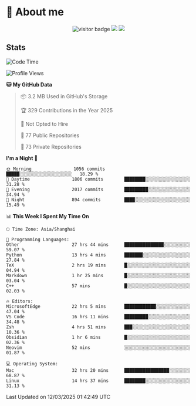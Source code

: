 <!-- ![](https://youpai.roccoshi.top/img/20200804214216.png) -->

# 🧐 About me
 
<p align="center">
<img src="https://visitor-badge.laobi.icu/badge?page_id=Lincest.Lincest&title=hits" alt="visitor badge"/>
<a href="mailto:imroccoshi@gmail.com"><img src="https://img.shields.io/badge/gmail-imroccoshi%40gmail.com-red"></a>
<a href="https://blog.roccoshi.top"><img src="https://img.shields.io/badge/blog-roccoshi-green"></a>
</p>

## Stats

<!--START_SECTION:waka-->
![Code Time](http://img.shields.io/badge/Code%20Time-2%2C245%20hrs%2021%20mins-blue)

![Profile Views](http://img.shields.io/badge/Profile%20Views-21-blue)

**🐱 My GitHub Data** 

> 📦 3.2 MB Used in GitHub's Storage 
 > 
> 🏆 329 Contributions in the Year 2025
 > 
> 🚫 Not Opted to Hire
 > 
> 📜 77 Public Repositories 
 > 
> 🔑 73 Private Repositories 
 > 
**I'm a Night 🦉** 

```text
🌞 Morning                1056 commits        █████░░░░░░░░░░░░░░░░░░░░   18.29 % 
🌆 Daytime                1806 commits        ████████░░░░░░░░░░░░░░░░░   31.28 % 
🌃 Evening                2017 commits        █████████░░░░░░░░░░░░░░░░   34.94 % 
🌙 Night                  894 commits         ████░░░░░░░░░░░░░░░░░░░░░   15.49 % 
```


📊 **This Week I Spent My Time On** 

```text
🕑︎ Time Zone: Asia/Shanghai

💬 Programming Languages: 
Other                    27 hrs 44 mins      ███████████████░░░░░░░░░░   59.07 % 
Python                   13 hrs 4 mins       ███████░░░░░░░░░░░░░░░░░░   27.84 % 
TeX                      2 hrs 19 mins       █░░░░░░░░░░░░░░░░░░░░░░░░   04.94 % 
Markdown                 1 hr 25 mins        █░░░░░░░░░░░░░░░░░░░░░░░░   03.04 % 
C++                      57 mins             █░░░░░░░░░░░░░░░░░░░░░░░░   02.03 % 

🔥 Editors: 
MicrosoftEdge            22 hrs 5 mins       ████████████░░░░░░░░░░░░░   47.04 % 
VS Code                  16 hrs 11 mins      █████████░░░░░░░░░░░░░░░░   34.48 % 
Zsh                      4 hrs 51 mins       ███░░░░░░░░░░░░░░░░░░░░░░   10.36 % 
Obsidian                 1 hr 6 mins         █░░░░░░░░░░░░░░░░░░░░░░░░   02.36 % 
Neovim                   52 mins             ░░░░░░░░░░░░░░░░░░░░░░░░░   01.87 % 

💻 Operating System: 
Mac                      32 hrs 20 mins      █████████████████░░░░░░░░   68.87 % 
Linux                    14 hrs 37 mins      ████████░░░░░░░░░░░░░░░░░   31.13 % 
```


 Last Updated on 12/03/2025 01:42:49 UTC
<!--END_SECTION:waka-->


